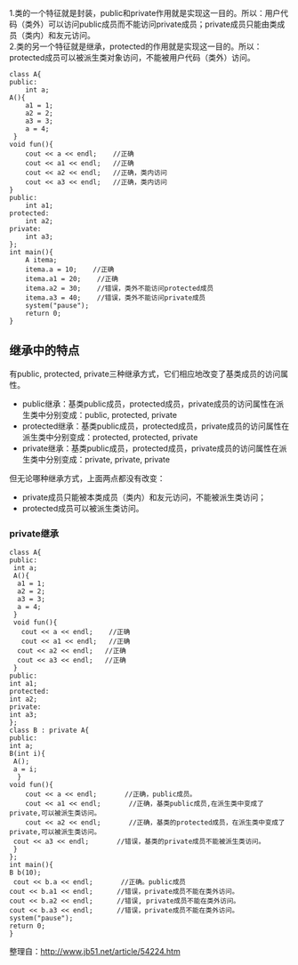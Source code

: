 1.类的一个特征就是封装，public和private作用就是实现这一目的。所以：用户代码（类外）可以访问public成员而不能访问private成员；private成员只能由类成员（类内）和友元访问。   
2.类的另一个特征就是继承，protected的作用就是实现这一目的。所以：
protected成员可以被派生类对象访问，不能被用户代码（类外）访问。

	class A{
	public:
 		int a;
  	A(){
    	a1 = 1;
    	a2 = 2;
    	a3 = 3;
    	a = 4;
 	 }
	void fun(){
   	 	cout << a << endl;    //正确
    	cout << a1 << endl;   //正确
    	cout << a2 << endl;   //正确，类内访问
    	cout << a3 << endl;   //正确，类内访问
  	}
	public:
  		int a1;
	protected:
  		int a2;
	private:
  		int a3;
	};
	int main(){
  		A itema;
  		itema.a = 10;    //正确
  		itema.a1 = 20;    //正确
  		itema.a2 = 30;    //错误，类外不能访问protected成员
  		itema.a3 = 40;    //错误，类外不能访问private成员
  		system("pause");
  		return 0;
	}
## 继承中的特点
有public, protected, private三种继承方式，它们相应地改变了基类成员的访问属性。

* public继承：基类public成员，protected成员，private成员的访问属性在派生类中分别变成：public, protected, private
* protected继承：基类public成员，protected成员，private成员的访问属性在派生类中分别变成：protected, protected, private
* private继承：基类public成员，protected成员，private成员的访问属性在派生类中分别变成：private, private, private

但无论哪种继承方式，上面两点都没有改变：

* private成员只能被本类成员（类内）和友元访问，不能被派生类访问；
* protected成员可以被派生类访问。

	
### private继承

	class A{
	public:
 	 int a;
 	 A(){
  	  a1 = 1;
  	  a2 = 2;
  	  a3 = 3;
  	  a = 4;
 	 }
 	 void fun(){
 	   cout << a << endl;    //正确
 	   cout << a1 << endl;   //正确
  	  cout << a2 << endl;   //正确
  	  cout << a3 << endl;   //正确
 	 }
	public:
  	int a1;
	protected:
  	int a2;
	private:
  	int a3;
	};
	class B : private A{
	public:
  	int a;
  	B(int i){
   	 A();
   	 a = i;
	  }
  	void fun(){
    	cout << a << endl;       //正确，public成员。
    	cout << a1 << endl;       //正确，基类public成员,在派生类中变成了private,可以被派生类访问。
    	cout << a2 << endl;       //正确，基类的protected成员，在派生类中变成了private,可以被派生类访问。
   	 cout << a3 << endl;       //错误，基类的private成员不能被派生类访问。
 	 }
	};
	int main(){
  	B b(10);
 	 cout << b.a << endl;       //正确。public成员
  	cout << b.a1 << endl;      //错误，private成员不能在类外访问。
  	cout << b.a2 << endl;      //错误, private成员不能在类外访问。
  	cout << b.a3 << endl;      //错误，private成员不能在类外访问。
  	system("pause");
  	return 0;
	}



整理自：http://www.jb51.net/article/54224.htm
